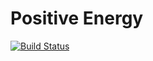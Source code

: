 # Positive Energy
[![Build Status](https://travis-ci.com/hsadev/positive-energy.svg?token=itKMywvw5ja8EqnmnMNK&branch=master)](https://travis-ci.com/hsadev/positive-energy)
